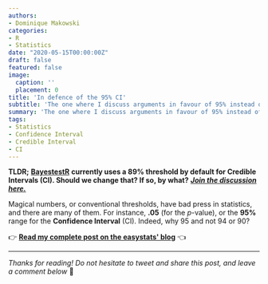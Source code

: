 ```yaml
---
authors:
- Dominique Makowski
categories:
- R
- Statistics
date: "2020-05-15T00:00:00Z"
draft: false
featured: false
image:
  caption: ''
  placement: 0
title: 'In defence of the 95% CI'
subtitle: 'The one where I discuss arguments in favour of 95% instead of alternatives like 90 or 89%.'
summary: 'The one where I discuss arguments in favour of 95% instead of alternatives like 90 or 89%.'
tags:
- Statistics
- Confidence Interval
- Credible Interval
- CI
---
```




**TLDR;** [**BayestestR**](https://github.com/easystats/bayestestR) **currently uses a 89\% threshold by default for Credible Intervals (CI). Should we change that? If so, by what?** [***Join the discussion here.***](https://github.com/easystats/bayestestR/issues/250)

Magical numbers, or conventional thresholds, have bad press in statistics, and there are many of them. For instance, **.05** (for the *p*-value), or the **95%** range for the **Confidence Interval** (CI). Indeed, why 95 and not 94 or 90?

👉 [**Read my complete post on the easystats' blog**](https://easystats.github.io/blog/posts/bayestestr_95/) 👈

---

*Thanks for reading! Do not hesitate to tweet and share this post, and leave a comment below* :hugs:
